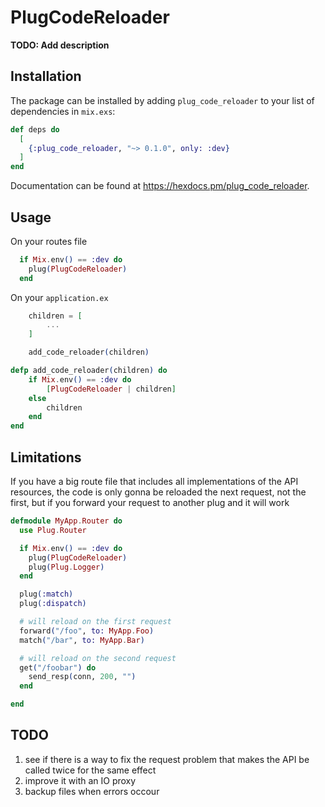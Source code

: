 # PlugCodeReloader

**TODO: Add description**

## Installation

The package can be installed
by adding `plug_code_reloader` to your list of dependencies in `mix.exs`:

```elixir
def deps do
  [
    {:plug_code_reloader, "~> 0.1.0", only: :dev}
  ]
end
```

Documentation can be found at <https://hexdocs.pm/plug_code_reloader>.

## Usage

On your routes file

```elixir
  if Mix.env() == :dev do
    plug(PlugCodeReloader)
  end
```

On your `application.ex`

```elixir
    children = [
        ...
    ]

    add_code_reloader(children)
```

```elixir
defp add_code_reloader(children) do
    if Mix.env() == :dev do
        [PlugCodeReloader | children]
    else
        children
    end
end
```

## Limitations

If you have a big route file that includes all implementations of the API resources, the code is only gonna be reloaded the next request, not the first, but if you forward your request to another plug and it will work

```elixir
defmodule MyApp.Router do
  use Plug.Router

  if Mix.env() == :dev do
    plug(PlugCodeReloader)
    plug(Plug.Logger)
  end

  plug(:match)
  plug(:dispatch)

  # will reload on the first request
  forward("/foo", to: MyApp.Foo)
  match("/bar", to: MyApp.Bar)

  # will reload on the second request
  get("/foobar") do
    send_resp(conn, 200, "")
  end

end
```

## TODO

1. see if there is a way to fix the request problem that makes the API be called twice for the same effect
2. improve it with an IO proxy
3. backup files when errors occour
